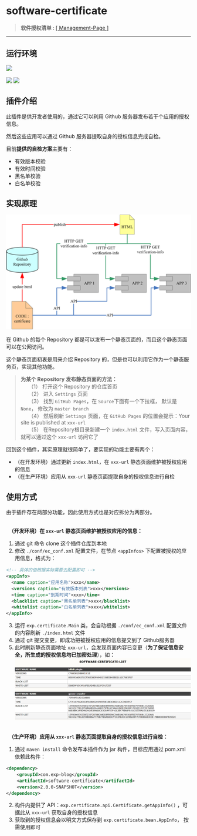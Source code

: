 # software-certificate

> <b>软件授权清单&nbsp;:&nbsp;</b>[[ Management-Page ]](https://lyy289065406.github.io/certificate/)

------

## 运行环境

![](https://img.shields.io/badge/JDK-1.8%2B-brightgreen.svg)

![](https://img.shields.io/badge/Platform-Windows-brightgreen.svg) ![](https://img.shields.io/badge/Platform-Mac-brightgreen.svg)


## 插件介绍

此插件是供开发者使用的，通过它可以利用 Github 服务器发布若干个应用的授权信息。

然后这些应用可以通过 Github 服务器提取自身的授权信息完成自检。

目前**提供的自检方案**主要有：

- 有效版本校验
- 有效时间校验
- 黑名单校验
- 白名单校验


## 实现原理

![实现原理](./imgs/01-软件授权校验原理.png)


在 Github 的每个 Repository 都是可以发布一个静态页面的，而且这个静态页面可以在公网访问。

这个静态页面初衷是用来介绍 Repository 的，但是也可以利用它作为一个静态服务页，实现其他功能。


> **为某个 Repository 发布静态页面的方法：**
<br/>　　（1） 打开这个 Repository 的仓库首页
<br/>　　（2） 进入 `Settings` 页面
<br/>　　（3） 找到 `GitHub Pages`，在 `Source`下面有一个下拉框， 默认是 `None`， 修改为 `master branch`
<br/>　　（4） 然后刷新 `Settings` 页面，在 `GitHub Pages` 的位置会提示：Your site is published at `xxx-url`
<br/>　　（5） 在Repository根目录新建一个 `index.html` 文件，写入页面内容，就可以通过这个 `xxx-url` 访问它了


回到这个插件，其实原理就很简单了，要实现的功能主要有两个：

- （在开发环境）通过更新 `index.html`，在 `xxx-url` 静态页面维护被授权应用的信息
- （在生产环境）应用从 `xxx-url` 静态页面提取自身的授权信息进行自检


## 使用方式

由于插件存在两部分功能，因此使用方式也是对应拆分为两部分。

<br/>　**（开发环境）在 `xxx-url` 静态页面维护被授权应用的信息：**

1. 通过 git 命令 clone 这个插件仓库到本地
2. 修改 `./conf/ec_conf.xml` 配置文件，在节点 `<appInfos>` 下配置被授权的应用信息，格式为：

```xml
<!-- 具体的值根据实际需要去配置即可 -->
<appInfo>
  <name caption="应用名称">xxx</name>
  <versions caption="有效版本列表">xxx</versions>
  <time caption="到期时间">xxx</time>
  <blacklist caption="黑名单列表">xxx</blacklist>
  <whitelist caption="白名单列表">xxx</whitelist>
</appInfo>
```

3. 运行 `exp.certificate.Main` 类，会自动根据 `./conf/ec_conf.xml` 配置文件的内容刷新 `./index.html` 文件
4. 通过 git 提交变更，即成功把被授权应用的信息提交到了 Github服务器
5. 此时刷新静态页面地址 `xxx-url`，会发现页面内容已变更（**为了保证信息安全，所生成的授权信息均已加密处理**），如：
![静态页面](./imgs/02-静态页面的授权应用信息.png)



<br/>　**（生产环境）应用从 `xxx-url` 静态页面提取自身的授权信息进行自检：**

1. 通过 `maven install` 命令发布本插件作为 jar 构件，目标应用通过 pom.xml 依赖此构件：

```xml
<dependency>
    <groupId>com.exp-blog</groupId>
    <artifactId>software-certificate</artifactId>
    <version>2.0.0-SNAPSHOT</version>
</dependency>
```

2. 构件内提供了 API：`exp.certificate.api.Certificate.getAppInfo()` ，可据此从 `xxx-url` 获取自身的授权信息
3. 获取到的授权信息会以明文方式保存到 `exp.certificate.bean.AppInfo`， 按需使用即可

